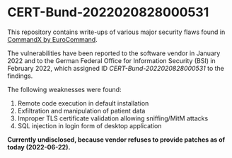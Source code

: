 # CERT-Bund-2022020828000531

This repository contains write-ups of various major security flaws found in [CommandX by EuroCommand](https://www.eurocommand.com/).

The vulnerabilities have been reported to the software vendor in January 2022 and to the German Federal Office for Information Security (BSI) in February 2022, which assigned ID *CERT-Bund-2022020828000531* to the findings.

The following weaknesses were found:

1. Remote code execution in default installation
2. Exfiltration and manipulation of patient data
3. Improper TLS certificate validation allowing sniffing/MitM attacks
4. SQL injection in login form of desktop application

**Currently undisclosed, because vendor refuses to provide patches as of today (2022-06-22).**
